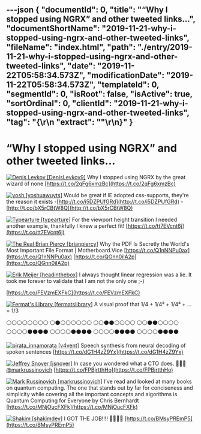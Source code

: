 ---json
{
  "documentId": 0,
  "title": "“Why I stopped using NGRX” and other tweeted links…",
  "documentShortName": "2019-11-21-why-i-stopped-using-ngrx-and-other-tweeted-links",
  "fileName": "index.html",
  "path": "./entry/2019-11-21-why-i-stopped-using-ngrx-and-other-tweeted-links",
  "date": "2019-11-22T05:58:34.573Z",
  "modificationDate": "2019-11-22T05:58:34.573Z",
  "templateId": 0,
  "segmentId": 0,
  "isRoot": false,
  "isActive": true,
  "sortOrdinal": 0,
  "clientId": "2019-11-21-why-i-stopped-using-ngrx-and-other-tweeted-links",
  "tag": "{\r\n  \"extract\": \"\"\r\n}"
}
---

# “Why I stopped using NGRX” and other tweeted links…

<div class="tweet" data-status-id="1130914847938502700">

[<img alt="Denis Levkov [DenisLevkov9]" src="https://songhay.blob.core.windows.net:443/shared-social-twitter/DenisLevkov9.jpg" />](https://twitter.com/DenisLevkov9)
Why I stopped using NGRX by the great wizard of none [https://t.co/2qFg6xmzBc](https://t.co/2qFg6xmzBc)

</div>
<div class="tweet" data-status-id="465532297098567700">

[<img alt="yosh [yoshuawuyts]" src="https://songhay.blob.core.windows.net:443/shared-social-twitter/yoshuawuyts.jpg" />](https://t.co/MhgRXDsaKE)
Would be great if IE adopted css-supports, they're the reason it exists -[http://t.co/i5DZPUfGRd](http://t.co/i5DZPUfGRd) - [http://t.co/bX5rCBtW8Q](http://t.co/bX5rCBtW8Q)

</div>
<div class="tweet" data-status-id="1155832658678575000">

[<img alt="Typearture [typearture]" src="https://songhay.blob.core.windows.net:443/shared-social-twitter/typearture.jpg" />](https://t.co/tfw7z2Edp5)
For the viewport height transition I needed another example, thankfully I knew a perfect fit! [https://t.co/tt7EVcnt6j](https://t.co/tt7EVcnt6j)

</div>
<div class="tweet" data-status-id="1124437228443373600">

[<img alt="The Real Brian Piercy [brianpiercy]" src="https://songhay.blob.core.windows.net:443/shared-social-twitter/brianpiercy.jpg" />](https://t.co/bVRaAdEYBh)
Why the PDF Is Secretly the World's Most Important File Format | Motherboard.Vice [https://t.co/Q1nNNPu0ax](https://t.co/Q1nNNPu0ax) [https://t.co/QGnn0iIA2p](https://t.co/QGnn0iIA2p)

</div>
<div class="tweet" data-status-id="1191953389183275000">

[<img alt="Erik Meijer [headinthebox]" src="https://songhay.blob.core.windows.net:443/shared-social-twitter/headinthebox.jpeg" />](http://t.co/LX6r9PgJAw)
I always thought linear regression was a lie. It took me forever to validate that I am not the only one ;-)

[https://t.co/FEVzmEXFkC](https://t.co/FEVzmEXFkC)

</div>
<div class="tweet" data-status-id="1152928713375408000">

[<img alt="Fermat's Library [fermatslibrary]" src="https://songhay.blob.core.windows.net:443/shared-social-twitter/fermatslibrary.png" />](https://t.co/4pXiyaVZ4Y)
A visual proof that
1/4 + 1/4² + 1/4³ + ... = 1/3

⚪⚪⚪⚪⚪⚪⚪⚪
⚪⚫⚪⚪⚪⚪⚪⚪
⚪⚪⚫⚫⚪⚪⚪⚪
⚪⚪⚫⚫⚪⚪⚪⚪
⚪⚪⚪⚪⚫⚫⚫⚫
⚪⚪⚪⚪⚫⚫⚫⚫
⚪⚪⚪⚪⚫⚫⚫⚫
⚪⚪⚪⚪⚫⚫⚫⚫

</div>
<div class="tweet" data-status-id="1121252775411748900">

[<img alt="pirata_innamorata [v4vent]" src="https://songhay.blob.core.windows.net:443/shared-social-twitter/v4vent.jpg" />](https://twitter.com/v4vent)
Speech synthesis from neural decoding of spoken sentences [https://t.co/dG1H4zZ9Yx](https://t.co/dG1H4zZ9Yx)

</div>
<div class="tweet" data-status-id="1149075885892485100">

[<img alt="Jeffrey Snover [jsnover]" src="https://songhay.blob.core.windows.net:443/shared-social-twitter/jsnover.jpg" />](https://t.co/QYHvGE7Gju)
In case you wondered what a CTO does. 🤣🤣🤣 [@markrussinovich](https://twitter.com/@markrussinovich) [https://t.co/FPBjrtthHo](https://t.co/FPBjrtthHo)

</div>
<div class="tweet" data-status-id="1126489605413326800">

[<img alt="Mark Russinovich [markrussinovich]" src="https://songhay.blob.core.windows.net:443/shared-social-twitter/markrussinovich.jpg" />](https://t.co/BJ4Ib1CWli)
I’ve read and looked at many books on quantum computing. The one that stands out by far for conciseness and simplicity while covering all the important concepts and algorithms is Quantum Computing for Everyone by Chris Bernhardt [https://t.co/MNjOucFXFk](https://t.co/MNjOucFXFk)

</div>
<div class="tweet" data-status-id="1148605782243663900">

[<img alt="Shakim [shakimdev]" src="https://songhay.blob.core.windows.net:443/shared-social-twitter/shakimdev.jpg" />](https://t.co/X3EvdOkc2i)
I GOT THE JOB!!!! 💪🏿💪🏿 [https://t.co/BMsyPREmP5](https://t.co/BMsyPREmP5)

</div>
